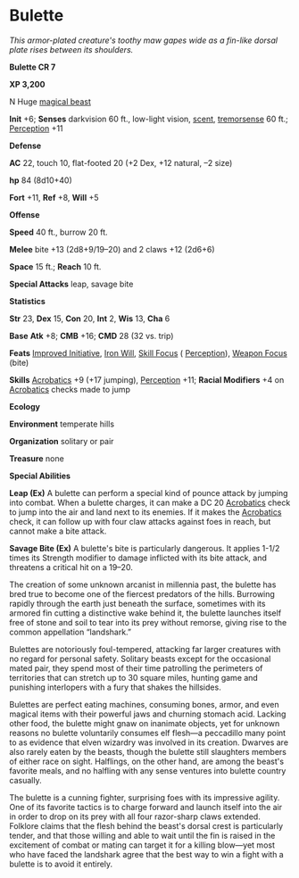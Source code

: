# Bulette

_This armor-plated creature's toothy maw gapes wide as a fin-like dorsal plate rises between its shoulders._

**Bulette CR 7**

**XP 3,200**

N Huge [magical beast](creatureTypes.md#_magical-beast)

**Init** +6; **Senses** darkvision 60 ft., low-light vision, [scent](universalMonsterRules.md#_scent), [tremorsense](universalMonsterRules.md#_tremorsense) 60 ft.; [Perception](../skills/perception.md#_perception) +11

**Defense**

**AC** 22, touch 10, flat-footed 20 (+2 Dex, +12 natural, –2 size)

**hp** 84 (8d10+40)

**Fort** +11, **Ref** +8, **Will** +5

**Offense**

**Speed** 40 ft., burrow 20 ft.

**Melee** bite +13 (2d8+9/19–20) and 2 claws +12 (2d6+6)

**Space** 15 ft.; **Reach** 10 ft.

**Special Attacks** leap, savage bite

**Statistics**

**Str** 23, **Dex** 15, **Con** 20, **Int** 2, **Wis** 13, **Cha** 6

**Base**  **Atk** +8; **CMB** +16; **CMD** 28 (32 vs. trip)

**Feats** [Improved Initiative](../feats.md#_improved-initiative), [Iron Will](../feats.md#_iron-will), [Skill Focus](../feats.md#_skill-focus) ( [Perception](../skills/perception.md#_perception)), [Weapon Focus](../feats.md#_weapon-focus) (bite)

**Skills** [Acrobatics](../skills/acrobatics.md#_acrobatics) +9 (+17 jumping), [Perception](../skills/perception.md#_perception) +11; **Racial Modifiers** +4 on [Acrobatics](../skills/acrobatics.md#_acrobatics) checks made to jump

**Ecology**

**Environment** temperate hills

**Organization** solitary or pair

**Treasure** none

**Special Abilities**

**Leap (Ex)** A bulette can perform a special kind of pounce attack by jumping into combat. When a bulette charges, it can make a DC 20 [Acrobatics](../skills/acrobatics.md#_acrobatics) check to jump into the air and land next to its enemies. If it makes the [Acrobatics](../skills/acrobatics.md#_acrobatics) check, it can follow up with four claw attacks against foes in reach, but cannot make a bite attack.

**Savage Bite (Ex)** A bulette's bite is particularly dangerous. It applies 1-1/2 times its Strength modifier to damage inflicted with its bite attack, and threatens a critical hit on a 19–20.

The creation of some unknown arcanist in millennia past, the bulette has bred true to become one of the fiercest predators of the hills. Burrowing rapidly through the earth just beneath the surface, sometimes with its armored fin cutting a distinctive wake behind it, the bulette launches itself free of stone and soil to tear into its prey without remorse, giving rise to the common appellation “landshark.”

Bulettes are notoriously foul-tempered, attacking far larger creatures with no regard for personal safety. Solitary beasts except for the occasional mated pair, they spend most of their time patrolling the perimeters of territories that can stretch up to 30 square miles, hunting game and punishing interlopers with a fury that shakes the hillsides.

Bulettes are perfect eating machines, consuming bones, armor, and even magical items with their powerful jaws and churning stomach acid. Lacking other food, the bulette might gnaw on inanimate objects, yet for unknown reasons no bulette voluntarily consumes elf flesh—a peccadillo many point to as evidence that elven wizardry was involved in its creation. Dwarves are also rarely eaten by the beasts, though the bulette still slaughters members of either race on sight. Halflings, on the other hand, are among the beast's favorite meals, and no halfling with any sense ventures into bulette country casually.

The bulette is a cunning fighter, surprising foes with its impressive agility. One of its favorite tactics is to charge forward and launch itself into the air in order to drop on its prey with all four razor-sharp claws extended. Folklore claims that the flesh behind the beast's dorsal crest is particularly tender, and that those willing and able to wait until the fin is raised in the excitement of combat or mating can target it for a killing blow—yet most who have faced the landshark agree that the best way to win a fight with a bulette is to avoid it entirely.

